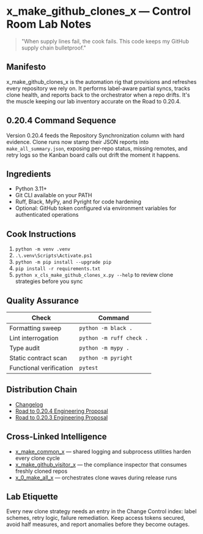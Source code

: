 # x_make_github_clones_x — Control Room Lab Notes

> "When supply lines fail, the cook fails. This code keeps my GitHub supply chain bulletproof."

## Manifesto
x_make_github_clones_x is the automation rig that provisions and refreshes every repository we rely on. It performs label-aware partial syncs, tracks clone health, and reports back to the orchestrator when a repo drifts. It's the muscle keeping our lab inventory accurate on the Road to 0.20.4.

## 0.20.4 Command Sequence
Version 0.20.4 feeds the Repository Synchronization column with hard evidence. Clone runs now stamp their JSON reports into `make_all_summary.json`, exposing per-repo status, missing remotes, and retry logs so the Kanban board calls out drift the moment it happens.

## Ingredients
- Python 3.11+
- Git CLI available on your PATH
- Ruff, Black, MyPy, and Pyright for code hardening
- Optional: GitHub token configured via environment variables for authenticated operations

## Cook Instructions
1. `python -m venv .venv`
2. `.\.venv\Scripts\Activate.ps1`
3. `python -m pip install --upgrade pip`
4. `pip install -r requirements.txt`
5. `python x_cls_make_github_clones_x.py --help` to review clone strategies before you sync

## Quality Assurance
| Check | Command |
| --- | --- |
| Formatting sweep | `python -m black .`
| Lint interrogation | `python -m ruff check .`
| Type audit | `python -m mypy .`
| Static contract scan | `python -m pyright`
| Functional verification | `pytest`

## Distribution Chain
- [Changelog](./CHANGELOG.md)
- [Road to 0.20.4 Engineering Proposal](../x_0_make_all_x/Change%20Control/0.20.4/Road%20to%200.20.4%20Engineering%20Proposal.md)
- [Road to 0.20.3 Engineering Proposal](../x_0_make_all_x/Change%20Control/0.20.3/Road%20to%200.20.3%20Engineering%20Proposal.md)

## Cross-Linked Intelligence
- [x_make_common_x](../x_make_common_x/README.md) — shared logging and subprocess utilities harden every clone cycle
- [x_make_github_visitor_x](../x_make_github_visitor_x/README.md) — the compliance inspector that consumes freshly cloned repos
- [x_0_make_all_x](../x_0_make_all_x/README.md) — orchestrates clone waves during release runs

## Lab Etiquette
Every new clone strategy needs an entry in the Change Control index: label schemes, retry logic, failure remediation. Keep access tokens secured, avoid half measures, and report anomalies before they become outages.
